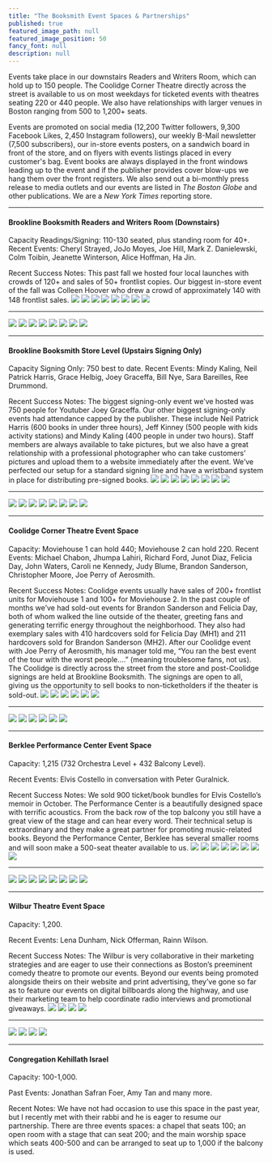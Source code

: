 ```yaml
---
title: "The Booksmith Event Spaces & Partnerships"
published: true
featured_image_path: null
featured_image_position: 50
fancy_font: null
description: null
---
```


Events take place in our downstairs Readers and Writers Room, which can hold up to 150 people. The Coolidge Corner Theatre directly across the street is available to us on most weekdays for ticketed events with theatres seating 220 or 440 people. We also have relationships with larger venues in Boston ranging from 500 to 1,200+ seats.

Events are promoted on social media (12,200 Twitter followers, 9,300 Facebook Likes, 2,450 Instagram followers), our weekly B-Mail newsletter (7,500 subscribers), our in-store events posters, on a sandwich board in front of the store, and on flyers with events listings placed in every customer's bag. Event books are always displayed in the front windows leading up to the event and if the publisher provides cover blow-ups we hang them over the front registers. We also send out a bi-monthly press release to media outlets and our events are listed in _The Boston Globe_ and other publications. We are a _New York Times_ reporting store.

---

#### Brookline Booksmith Readers and Writers Room (Downstairs)

Capacity Readings/Signing: 110-130 seated, plus standing room for 40+.
Recent Events: Cheryl Strayed, JoJo Moyes, Joe Hill, Mark Z. Danielewski, Colm Toibin, Jeanette Winterson, Alice Hoffman, Ha Jin.

Recent Success Notes: This past fall we hosted four local launches with crowds of 120+ and sales of 50+ frontlist copies. Our biggest in-store event of the fall was Colleen Hoover who drew a crowd of approximately 140 with 148 frontlist sales.
![](http://images.brooklinebooksmith.com/event-venues/Brookline-Booksmith-Downstairs/bb-downstairs-1-compressor.jpg)
![](http://images.brooklinebooksmith.com/event-venues/Brookline-Booksmith-Downstairs/bb-downstairs-2-compressor.jpg)
![](http://images.brooklinebooksmith.com/event-venues/Brookline-Booksmith-Downstairs/bb-downstairs-3-compressor.jpg)
![](http://images.brooklinebooksmith.com/event-venues/Brookline-Booksmith-Downstairs/bb-downstairs-4-compressor.jpg)
![](http://images.brooklinebooksmith.com/event-venues/Brookline-Booksmith-Downstairs/bb-downstairs-5-compressor.jpg)
![](http://images.brooklinebooksmith.com/event-venues/Brookline-Booksmith-Downstairs/bb-downstairs-6-compressor.jpg)
![](http://images.brooklinebooksmith.com/event-venues/Brookline-Booksmith-Downstairs/bb-downstairs-7-compressor.jpg)
![](http://images.brooklinebooksmith.com/event-venues/Brookline-Booksmith-Downstairs/bb-downstairs-8-compressor.jpg)

---


![](http://images.brooklinebooksmith.com/event-venues/Brookline-Booksmith-Downstairs/bb-downstairs-1-compressor.jpg)
![](http://images.brooklinebooksmith.com/event-venues/Brookline-Booksmith-Downstairs/bb-downstairs-2-compressor.jpg)
![](http://images.brooklinebooksmith.com/event-venues/Brookline-Booksmith-Downstairs/bb-downstairs-3-compressor.jpg)
![](http://images.brooklinebooksmith.com/event-venues/Brookline-Booksmith-Downstairs/bb-downstairs-4-compressor.jpg)
![](http://images.brooklinebooksmith.com/event-venues/Brookline-Booksmith-Downstairs/bb-downstairs-5-compressor.jpg)
![](http://images.brooklinebooksmith.com/event-venues/Brookline-Booksmith-Downstairs/bb-downstairs-6-compressor.jpg)
![](http://images.brooklinebooksmith.com/event-venues/Brookline-Booksmith-Downstairs/bb-downstairs-7-compressor.jpg)
![](http://images.brooklinebooksmith.com/event-venues/Brookline-Booksmith-Downstairs/bb-downstairs-8-compressor.jpg)

---


#### Brookline Booksmith Store Level (Upstairs Signing Only)

Capacity Signing Only: 750 best to date.
Recent Events: Mindy Kaling, Neil Patrick Harris, Grace Helbig, Joey Graceffa, Bill Nye, Sara Bareilles, Ree Drummond.

Recent Success Notes: The biggest signing-only event we’ve hosted was 750 people for Youtuber Joey Graceffa. Our other biggest signing-only events had attendance capped by the publisher. These include Neil Patrick Harris (600 books in under three hours), Jeff Kinney (500 people with kids activity stations) and Mindy Kaling (400 people in under two hours). Staff members are always available to take pictures, but we also have a great relationship with a professional photographer who can take customers’ pictures and upload them to a website immediately after the event. We’ve perfected our setup for a standard signing line and have a wristband system in place for distributing pre-signed books.
![](http://images.brooklinebooksmith.com/event-venues/Brookline-Booksmith-Upstairs/BB-Upstairs-1-compressor.jpg)
![](http://images.brooklinebooksmith.com/event-venues/Brookline-Booksmith-Upstairs/BB-upstairs-2-compressor.jpg)
![](http://images.brooklinebooksmith.com/event-venues/Brookline-Booksmith-Upstairs/BB-UPstairs-3-compressor.jpg)
![](http://images.brooklinebooksmith.com/event-venues/Brookline-Booksmith-Upstairs/bb-Upstairs-4-compressor.jpg)
![](http://images.brooklinebooksmith.com/event-venues/Brookline-Booksmith-Upstairs/BB-Upstairs-5-compressor.jpg)
![](http://images.brooklinebooksmith.com/event-venues/Brookline-Booksmith-Upstairs/BB-Upstairs-6-compressor.jpg)
![](http://images.brooklinebooksmith.com/event-venues/Brookline-Booksmith-Upstairs/BB-Upstairs-7-compressor.jpg)
![](http://images.brooklinebooksmith.com/event-venues/Brookline-Booksmith-Upstairs/bb-Upstairs-8-compressor.jpg)


---

![](http://images.brooklinebooksmith.com/event-venues/Brookline-Booksmith-Upstairs/BB-Upstairs-1-compressor.jpg)
![](http://images.brooklinebooksmith.com/event-venues/Brookline-Booksmith-Upstairs/BB-upstairs-2-compressor.jpg)
![](http://images.brooklinebooksmith.com/event-venues/Brookline-Booksmith-Upstairs/BB-UPstairs-3-compressor.jpg)
![](http://images.brooklinebooksmith.com/event-venues/Brookline-Booksmith-Upstairs/bb-Upstairs-4-compressor.jpg)
![](http://images.brooklinebooksmith.com/event-venues/Brookline-Booksmith-Upstairs/BB-Upstairs-5-compressor.jpg)
![](http://images.brooklinebooksmith.com/event-venues/Brookline-Booksmith-Upstairs/BB-Upstairs-6-compressor.jpg)
![](http://images.brooklinebooksmith.com/event-venues/Brookline-Booksmith-Upstairs/BB-Upstairs-7-compressor.jpg)
![](http://images.brooklinebooksmith.com/event-venues/Brookline-Booksmith-Upstairs/bb-Upstairs-8-compressor.jpg)


---

#### Coolidge Corner Theatre Event Space

Capacity: Moviehouse 1 can hold 440; Moviehouse 2 can hold 220.
Recent Events: Michael Chabon, Jhumpa Lahiri, Richard Ford, Junot Diaz, Felicia Day, John Waters, Caroli
ne Kennedy, Judy Blume, Brandon Sanderson, Christopher Moore, Joe Perry of Aerosmith.

Recent Success Notes: Coolidge events usually have sales of 200+ frontlist units for Moviehouse 1 and 100+ for Moviehouse 2. In the past couple of months we’ve had sold-out events for Brandon Sanderson and Felicia Day, both of whom walked the line outside of the theater, greeting fans and generating terrific energy throughout the neighborhood. They also had exemplary sales with 410 hardcovers sold for Felicia Day (MH1) and 211 hardcovers sold for Brandon Sanderson (MH2). After our Coolidge event with Joe Perry of Aerosmith, his manager told me, “You ran the best event of the tour with the worst people….” (meaning troublesome fans, not us). The Coolidge is directly across the street from the store and post-Coolidge signings are held at Brookline Booksmith. The signings are open to all, giving us the opportunity to sell books to non-ticketholders if the theater is sold-out.
![](http://images.brooklinebooksmith.com/event-venues/Coolidge-Corner-Theatre/Coolidge-Corner-Theatre-1-compressor.jpg)
![](http://images.brooklinebooksmith.com/event-venues/Coolidge-Corner-Theatre/Coolidge-Corner-Theatre-2-compressor.jpg)
![](http://images.brooklinebooksmith.com/event-venues/Coolidge-Corner-Theatre/Coolidge-Corner-Theatre-3-compressor.jpg)
![](http://images.brooklinebooksmith.com/event-venues/Coolidge-Corner-Theatre/Coolidge-Corner-Theatre-4-compressor.jpg)
![](http://images.brooklinebooksmith.com/event-venues/Coolidge-Corner-Theatre/Coolidge-Corner-Theatre-5-compressor.jpg)
![](http://images.brooklinebooksmith.com/event-venues/Coolidge-Corner-Theatre/Coolidge-Corner-Theatre-6-compressor.jpg)

---

![](http://images.brooklinebooksmith.com/event-venues/Coolidge-Corner-Theatre/Coolidge-Corner-Theatre-1-compressor.jpg)
![](http://images.brooklinebooksmith.com/event-venues/Coolidge-Corner-Theatre/Coolidge-Corner-Theatre-2-compressor.jpg)
![](http://images.brooklinebooksmith.com/event-venues/Coolidge-Corner-Theatre/Coolidge-Corner-Theatre-3-compressor.jpg)
![](http://images.brooklinebooksmith.com/event-venues/Coolidge-Corner-Theatre/Coolidge-Corner-Theatre-4-compressor.jpg)
![](http://images.brooklinebooksmith.com/event-venues/Coolidge-Corner-Theatre/Coolidge-Corner-Theatre-5-compressor.jpg)
![](http://images.brooklinebooksmith.com/event-venues/Coolidge-Corner-Theatre/Coolidge-Corner-Theatre-6-compressor.jpg)

---

#### Berklee Performance Center Event Space

Capacity: 1,215 (732 Orchestra Level + 432 Balcony Level).

Recent Events: Elvis Costello in conversation with Peter Guralnick.

Recent Success Notes: We sold 900 ticket/book bundles for Elvis Costello’s memoir in October. The Performance Center is a beautifully designed space with terrific acoustics. From the back row of the top balcony you still have a great view of the stage and can hear every word. Their technical setup is extraordinary and they make a great partner for promoting music-related books. Beyond the Performance Center, Berklee has several smaller rooms and will soon make a 500-seat theater available to us.
![](http://images.brooklinebooksmith.com/event-venues/Berklee/Berklee-1-compressor.jpg)
![](http://images.brooklinebooksmith.com/event-venues/Berklee/Berklee-2-compressor.jpg)
![](http://images.brooklinebooksmith.com/event-venues/Berklee/Berklee-3-compressor.jpg)
![](http://images.brooklinebooksmith.com/event-venues/Berklee/berklee-4-compressor.jpg)
![](http://images.brooklinebooksmith.com/event-venues/Berklee/berklee-5-compressor.jpg)
![](http://images.brooklinebooksmith.com/event-venues/Berklee/berklee-6-compressor.jpg)
![](http://images.brooklinebooksmith.com/event-venues/Berklee/berklee-7-compressor.jpg)
![](http://images.brooklinebooksmith.com/event-venues/Berklee/berklee-8-compressor.jpg)

---


![](http://images.brooklinebooksmith.com/event-venues/Berklee/Berklee-1-compressor.jpg)
![](http://images.brooklinebooksmith.com/event-venues/Berklee/Berklee-2-compressor.jpg)
![](http://images.brooklinebooksmith.com/event-venues/Berklee/Berklee-3-compressor.jpg)
![](http://images.brooklinebooksmith.com/event-venues/Berklee/berklee-4-compressor.jpg)
![](http://images.brooklinebooksmith.com/event-venues/Berklee/berklee-5-compressor.jpg)
![](http://images.brooklinebooksmith.com/event-venues/Berklee/berklee-6-compressor.jpg)
![](http://images.brooklinebooksmith.com/event-venues/Berklee/berklee-7-compressor.jpg)
![](http://images.brooklinebooksmith.com/event-venues/Berklee/berklee-8-compressor.jpg)

---


#### Wilbur Theatre Event Space

Capacity: 1,200.

Recent Events: Lena Dunham, Nick Offerman, Rainn Wilson.

Recent Success Notes: The Wilbur is very collaborative in their marketing strategies and are eager to use their connections as Boston’s preeminent comedy theatre to promote our events. Beyond our events being promoted alongside theirs on their website and print advertising, they’ve gone so far as to feature our events on digital billboards along the highway, and use their marketing team to help coordinate radio interviews and promotional giveaways.
![](http://images.brooklinebooksmith.com/event-venues/Wilbur-Theater/Wilbur-1-compressor.jpg)
![](http://images.brooklinebooksmith.com/event-venues/Wilbur-Theater/Wilbur-2-compressor.jpg)
![](http://images.brooklinebooksmith.com/event-venues/Wilbur-Theater/wilbur-3-compressor.jpg)
![](http://images.brooklinebooksmith.com/event-venues/Wilbur-Theater/wilbur-4-compressor.jpg)

---

![](http://images.brooklinebooksmith.com/event-venues/Wilbur-Theater/Wilbur-1-compressor.jpg)
![](http://images.brooklinebooksmith.com/event-venues/Wilbur-Theater/Wilbur-2-compressor.jpg)
![](http://images.brooklinebooksmith.com/event-venues/Wilbur-Theater/wilbur-3-compressor.jpg)
![](http://images.brooklinebooksmith.com/event-venues/Wilbur-Theater/wilbur-4-compressor.jpg)

---

#### Congregation Kehillath Israel

Capacity: 100-1,000.

Past Events: Jonathan Safran Foer, Amy Tan and many more.

Recent Notes: We have not had occasion to use this space in the past year, but I recently met with their rabbi and he is eager to resume our partnership. There are three events spaces: a chapel that seats 100; an open room with a stage that can seat 200; and the main worship space which seats 400-500 and can be arranged to seat up to 1,000 if the balcony is used.
